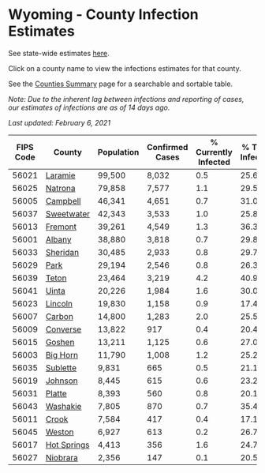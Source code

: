 # Wyoming - County Infection Estimates

See state-wide estimates [here](/infections/us-wy).

Click on a county name to view the infections estimates for that county.

See the [Counties Summary](/infections/summary-counties) page for a searchable and sortable table.

*Note: Due to the inherent lag between infections and reporting of cases, our estimates of infections are as of 14 days ago.*

*Last updated: February 6, 2021*

|   FIPS Code |                     County |   Population |   Confirmed Cases |   % Currently Infected |   % Total Infected |
|-------------|----------------------------|--------------|-------------------|------------------------|--------------------|
|       56021 |         [Laramie](laramie) |       99,500 |             8,032 |                    0.5 |               25.6 |
|       56025 |         [Natrona](natrona) |       79,858 |             7,577 |                    1.1 |               29.5 |
|       56005 |       [Campbell](campbell) |       46,341 |             4,651 |                    0.7 |               31.0 |
|       56037 |   [Sweetwater](sweetwater) |       42,343 |             3,533 |                    1.0 |               25.8 |
|       56013 |         [Fremont](fremont) |       39,261 |             4,549 |                    1.3 |               36.3 |
|       56001 |           [Albany](albany) |       38,880 |             3,818 |                    0.7 |               29.8 |
|       56033 |       [Sheridan](sheridan) |       30,485 |             2,933 |                    0.8 |               29.7 |
|       56029 |               [Park](park) |       29,194 |             2,546 |                    0.8 |               26.3 |
|       56039 |             [Teton](teton) |       23,464 |             3,219 |                    4.2 |               40.9 |
|       56041 |             [Uinta](uinta) |       20,226 |             1,984 |                    1.6 |               30.0 |
|       56023 |         [Lincoln](lincoln) |       19,830 |             1,158 |                    0.9 |               17.4 |
|       56007 |           [Carbon](carbon) |       14,800 |             1,283 |                    2.0 |               25.5 |
|       56009 |       [Converse](converse) |       13,822 |               917 |                    0.4 |               20.4 |
|       56015 |           [Goshen](goshen) |       13,211 |             1,125 |                    0.6 |               27.0 |
|       56003 |       [Big Horn](big-horn) |       11,790 |             1,008 |                    1.2 |               25.2 |
|       56035 |       [Sublette](sublette) |        9,831 |               665 |                    0.5 |               21.1 |
|       56019 |         [Johnson](johnson) |        8,445 |               615 |                    0.6 |               23.2 |
|       56031 |           [Platte](platte) |        8,393 |               560 |                    0.8 |               20.1 |
|       56043 |       [Washakie](washakie) |        7,805 |               870 |                    0.7 |               35.4 |
|       56011 |             [Crook](crook) |        7,584 |               417 |                    0.4 |               17.1 |
|       56045 |           [Weston](weston) |        6,927 |               613 |                    0.2 |               26.7 |
|       56017 | [Hot Springs](hot-springs) |        4,413 |               356 |                    1.6 |               24.7 |
|       56027 |       [Niobrara](niobrara) |        2,356 |               147 |                    0.1 |               20.5 |